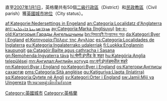 直至[2007年](../Page/2007年.md "wikilink")[1月1日](../Page/1月1日.md "wikilink")，英格蘭共有50個[二級行政區](https://zh.wikipedia.org/wiki/英格蘭二級行政區劃 "wikilink")（District）和[民政教區](../Page/民政教區.md "wikilink")（Civil
parish）獲[英國城市地位](../Page/英國城市地位.md "wikilink")（City status）。

[af:Kategorie:Nedersettings in
Engeland](https://zh.wikipedia.org/wiki/af:Kategorie:Nedersettings_in_Engeland "wikilink")
[an:Categoría:Localidatz
d'Anglaterra](https://zh.wikipedia.org/wiki/an:Categoría:Localidatz_d'Anglaterra "wikilink")
[arc:ܣܕܪܐ:ܡܕܝܢܬܐ
ܒܐܢܓܠܢܕ](https://zh.wikipedia.org/wiki/arc:ܣܕܪܐ:ܡܕܝܢܬܐ_ܒܐܢܓܠܢܕ "wikilink")
[ay:Categoría:Marka
(Inglisuyu)](https://zh.wikipedia.org/wiki/ay:Categoría:Marka_\(Inglisuyu\) "wikilink")
[be-x-old:Катэгорыя:Гарады
Ангельшчыны](https://zh.wikipedia.org/wiki/be-x-old:Катэгорыя:Гарады_Ангельшчыны "wikilink")
[bn:বিষয়শ্রেণী:ইংল্যান্ডের
শহর](https://zh.wikipedia.org/wiki/bn:বিষয়শ্রেণী:ইংল্যান্ডের_শহর "wikilink")
[da:Kategori:Byer i
England](https://zh.wikipedia.org/wiki/da:Kategori:Byer_i_England "wikilink")
[el:Κατηγορία:Πόλεις της
Αγγλίας](https://zh.wikipedia.org/wiki/el:Κατηγορία:Πόλεις_της_Αγγλίας "wikilink")
[es:Categoría:Localidades de
Inglaterra](https://zh.wikipedia.org/wiki/es:Categoría:Localidades_de_Inglaterra "wikilink")
[eu:Kategoria:Ingalaterrako
udalerriak](https://zh.wikipedia.org/wiki/eu:Kategoria:Ingalaterrako_udalerriak "wikilink")
[fi:Luokka:Englannin
kaupungit](https://zh.wikipedia.org/wiki/fi:Luokka:Englannin_kaupungit "wikilink")
[ga:Catagóir:Bailte agus cathracha i
Sasana](https://zh.wikipedia.org/wiki/ga:Catagóir:Bailte_agus_cathracha_i_Sasana "wikilink")
[gn:Ñemohenda:Ingyaterra
táva](https://zh.wikipedia.org/wiki/gn:Ñemohenda:Ingyaterra_táva "wikilink")
[hi:श्रेणी:इंग्लैंड के
शहर](https://zh.wikipedia.org/wiki/hi:श्रेणी:इंग्लैंड_के_शहर "wikilink")
[hu:Kategória:Anglia
települései](https://zh.wikipedia.org/wiki/hu:Kategória:Anglia_települései "wikilink")
[mn:Ангилал:Английн
хотууд](https://zh.wikipedia.org/wiki/mn:Ангилал:Английн_хотууд "wikilink")
[mr:वर्ग:इंग्लंडमधील
शहरे](https://zh.wikipedia.org/wiki/mr:वर्ग:इंग्लंडमधील_शहरे "wikilink")
[nn:Kategori:Byar i
England](https://zh.wikipedia.org/wiki/nn:Kategori:Byar_i_England "wikilink")
[no:Kategori:Byer i
England](https://zh.wikipedia.org/wiki/no:Kategori:Byer_i_England "wikilink")
[os:Категори:Англисы
сахартæ](https://zh.wikipedia.org/wiki/os:Категори:Англисы_сахартæ "wikilink")
[pms:Categorìa:Sità
anglèise](https://zh.wikipedia.org/wiki/pms:Categorìa:Sità_anglèise "wikilink")
[qu:Katiguriya:Llaqta
(Inlatirra)](https://zh.wikipedia.org/wiki/qu:Katiguriya:Llaqta_\(Inlatirra\) "wikilink")
[sq:Kategoria:Qytete në
Angli](https://zh.wikipedia.org/wiki/sq:Kategoria:Qytete_në_Angli "wikilink")
[sv:Kategori:Orter i
England](https://zh.wikipedia.org/wiki/sv:Kategori:Orter_i_England "wikilink")
[sw:Jamii:Miji ya
Uingereza](https://zh.wikipedia.org/wiki/sw:Jamii:Miji_ya_Uingereza "wikilink")
[th:หมวดหมู่:เมืองในอังกฤษ](https://zh.wikipedia.org/wiki/th:หมวดหมู่:เมืองในอังกฤษ "wikilink")

[Category:英國城市](https://zh.wikipedia.org/wiki/Category:英國城市 "wikilink")
[Category:英格蘭](https://zh.wikipedia.org/wiki/Category:英格蘭 "wikilink")